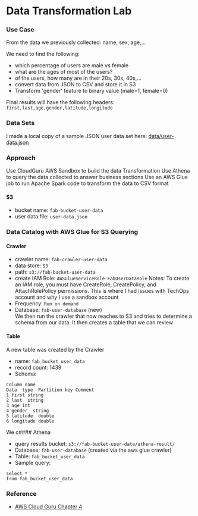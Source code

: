 # Data Transformation Lab

### Use Case

From the data we previously collected: name, sex, age,...

We need to find the following:
 - which percentage of users are male vs female
 - what are the ages of most of the users?
 - of the users, how many are in their 20s, 30s, 40s,...
 - convert data from JSON to CSV and store it in S3
 - Transform 'gender' feature to binary value (male=1, female=0)

Final results will have the following headers:
`first,last,age,gender,latitude,longitude`


### Data Sets
I made a local copy of a sample JSON user data set here:
[data/user-data.json](data/user-data.json)


### Approach
Use CloudGuru AWS Sandbox to build the data Transformation
Use Athena to query the data collected to answer business sections
Use an AWS Glue job to run Apache Spark code to transform the data to CSV format

#### S3
- bucket name: `fab-bucket-user-data`
- user data file: `user-data.json`


### Data Catalog with AWS Glue for S3 Querying
#### Crawler
- crawler name: `fab-crawler-user-data`
- data store: `S3`
- path: `s3://fab-bucket-user-data`
- create IAM Role: `AWSGlueServiceRole-FabUserDataRole`
Notes: To create an IAM role, you must have CreateRole, CreatePolicy, and AttachRolePolicy permissions.
This is where I had issues with TechOps account and why I use a sandbox account
- Frequency: `Run on demand`
- Database: `fab-user-database` (new)  
We then run the crawler that now reaches to S3 and tries to determine a schema from our data.
It then creates a table that we can review

#### Table
A new table was created by the Crawler
- name: `fab_bucket_user_data`
- record count: 1439
- Schema:
```
Column name
Data  type  Partition key Comment
1 first string
2 last  string
3 age int
4 gender  string
5 latitude  double
6 longitude double
```

We c#### Athena
- query results bucket: `s3://fab-bucket-user-data/athena-result/`
- Database: `fab-user-database` (created via the aws glue crawler)
- Table: `fab_bucket_user_data`
- Sample query:
```
select *
from fab_bucket_user_data
```


### Reference
 - [AWS Cloud Guru Chapter 4](https://github.com/ACloudGuru-Resources/Course_AWS_Certified_Machine_Learning/tree/master/Chapter4)
